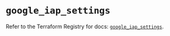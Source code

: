 # `google_iap_settings`

Refer to the Terraform Registry for docs: [`google_iap_settings`](https://registry.terraform.io/providers/hashicorp/google-beta/6.49.3/docs/resources/google_iap_settings).
